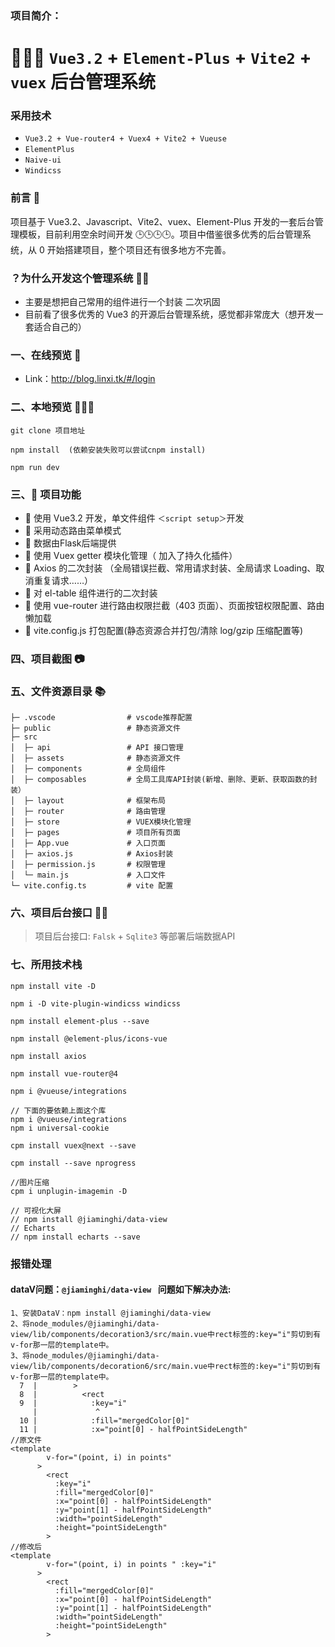 
### 项目简介：

# 💐💐💐 `Vue3.2` + `Element-Plus` + `Vite2` + `vuex` 后台管理系统

### 采用技术

- `Vue3.2 + Vue-router4 + Vuex4 + Vite2 + Vueuse`
- `ElementPlus`
- `Naive-ui`
- `Windicss`

### 前言 📖

项目基于 Vue3.2、Javascript、Vite2、vuex、Element-Plus 开发的一套后台管理模板，目前利用空余时间开发 🕒🕒🕒🕒。项目中借鉴很多优秀的后台管理系统，从 0 开始搭建项目，整个项目还有很多地方不完善。

### ？为什么开发这个管理系统 👩‍🔬

- 主要是想把自己常用的组件进行一个封装 二次巩固
- 目前看了很多优秀的 Vue3 的开源后台管理系统，感觉都非常庞大（想开发一套适合自己的）

### 一、在线预览 🛫

- Link：http://blog.linxi.tk/#/login


### 二、本地预览 🛫🛫🛫

```
git clone 项目地址

npm install  (依赖安装失败可以尝试cnpm install)

npm run dev
```

### 三、🔨 项目功能

- 🚀 使用 Vue3.2 开发，单文件组件 `＜script setup＞`开发
- 🚀 采用动态路由菜单模式
- 🚀 数据由Flask后端提供
- 🚀 使用 Vuex getter 模块化管理（ 加入了持久化插件）
- 🚀 Axios 的二次封装 （全局错误拦截、常用请求封装、全局请求 Loading、取消重复请求……）
- 🚀 对 el-table 组件进行的二次封装
- 🚀 使用 vue-router 进行路由权限拦截（403 页面）、页面按钮权限配置、路由懒加载
- 🚀 vite.config.js 打包配置(静态资源合并打包/清除 log/gzip 压缩配置等)

### 四、项目截图 📷


### 五、文件资源目录 📚

```text
├─ .vscode                # vscode推荐配置
├─ public                 # 静态资源文件
├─ src
│  ├─ api                 # API 接口管理
│  ├─ assets              # 静态资源文件
│  ├─ components          # 全局组件
│  ├─ composables         # 全局工具库API封装(新增、删除、更新、获取函数的封装）
│  ├─ layout              # 框架布局
│  ├─ router              # 路由管理
│  ├─ store               # VUEX模块化管理
│  ├─ pages               # 项目所有页面
│  ├─ App.vue             # 入口页面
│  ├─ axios.js            # Axios封装
│  ├─ permission.js       # 权限管理
│  └─ main.js             # 入口文件
└─ vite.config.ts         # vite 配置
```

### 六、项目后台接口 🧩🧐

> 项目后台接口: `Falsk` + `Sqlite3` 等部署后端数据API


### 七、所用技术栈

```npm
npm install vite -D

npm i -D vite-plugin-windicss windicss

npm install element-plus --save

npm install @element-plus/icons-vue

npm install axios

npm install vue-router@4

npm i @vueuse/integrations

// 下面的要依赖上面这个库
npm i @vueuse/integrations
npm i universal-cookie

cpm install vuex@next --save

cpm install --save nprogress

//图片压缩
cpm i unplugin-imagemin -D

// 可视化大屏
// npm install @jiaminghi/data-view
// Echarts
// npm install echarts --save
```
### 报错处理

#### dataV问题：`@jiaminghi/data-view `  问题如下解决办法:
``` npm
1、安装DataV：npm install @jiaminghi/data-view
2、将node_modules/@jiaminghi/data-view/lib/components/decoration3/src/main.vue中rect标签的:key="i"剪切到有v-for那一层的template中。
3、将node_modules/@jiaminghi/data-view/lib/components/decoration6/src/main.vue中rect标签的:key="i"剪切到有v-for那一层的template中。
  7  |        >
  8  |          <rect
  9  |            :key="i"
     |             ^
  10 |            :fill="mergedColor[0]"
  11 |            :x="point[0] - halfPointSideLength"
//原文件
<template
        v-for="(point, i) in points"
      >
        <rect
          :key="i"
          :fill="mergedColor[0]"
          :x="point[0] - halfPointSideLength"
          :y="point[1] - halfPointSideLength"
          :width="pointSideLength"
          :height="pointSideLength"
        >
//修改后
<template
        v-for="(point, i) in points " :key="i"
      >
        <rect
          :fill="mergedColor[0]"
          :x="point[0] - halfPointSideLength"
          :y="point[1] - halfPointSideLength"
          :width="pointSideLength"
          :height="pointSideLength"
        >
```